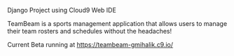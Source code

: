 Django Project using Cloud9 Web IDE

TeamBeam is a sports management application that allows users to manage their team rosters and schedules without the headaches!

Current Beta running at https://teambeam-gmihalik.c9.io/ 